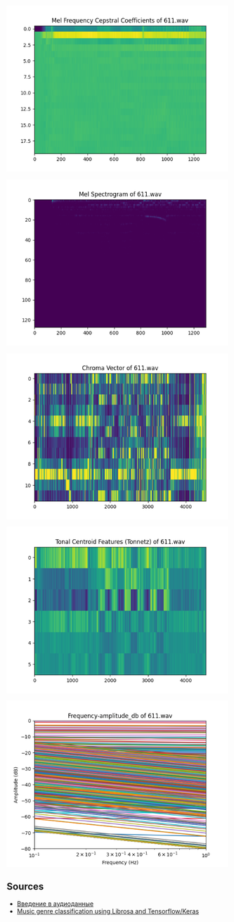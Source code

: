 ![](https://raw.githubusercontent.com/tonypithony/audiocrosscoeff/main/audiospectrs/611-1.png)

![](https://raw.githubusercontent.com/tonypithony/audiocrosscoeff/main/audiospectrs/611-2.png)

![](https://raw.githubusercontent.com/tonypithony/audiocrosscoeff/main/audiospectrs/611-3.png)

![](https://raw.githubusercontent.com/tonypithony/audiocrosscoeff/main/audiospectrs/611-4.png)

![](https://raw.githubusercontent.com/tonypithony/audiocrosscoeff/main/audiospectrs/611-5.png)

## Sources

* [Введение в аудиоданные](https://huggingface.co/learn/audio-course/ru/chapter1/audio_data)
* [Music genre classification using Librosa and Tensorflow/Keras](https://blog.paperspace.com/music-genre-classification-using-librosa-and-pytorch/)
